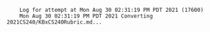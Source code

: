         Log for attempt at Mon Aug 30 02:31:19 PM PDT 2021 (17600)
        Mon Aug 30 02:31:19 PM PDT 2021 Converting 2021CS240/KBxCS240Rubric.md...
